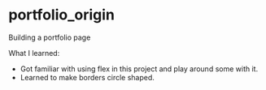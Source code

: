 # portfolio_origin

Building a portfolio page

What I learned:

- Got familiar with using flex in this project and play around some with it.
- Learned to make borders circle shaped.
